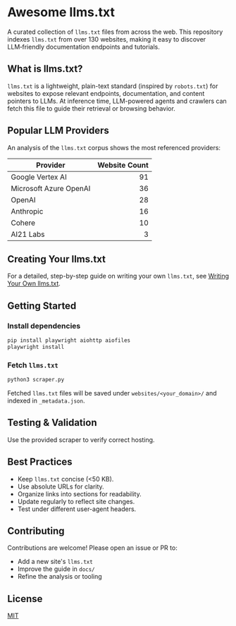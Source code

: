 # Awesome llms.txt

A curated collection of `llms.txt` files from across the web. This repository indexes `llms.txt` from over 130 websites, making it easy to discover LLM‑friendly documentation endpoints and tutorials.

## What is llms.txt?

`llms.txt` is a lightweight, plain-text standard (inspired by `robots.txt`) for websites to expose relevant endpoints, documentation, and content pointers to LLMs. At inference time, LLM-powered agents and crawlers can fetch this file to guide their retrieval or browsing behavior.

## Popular LLM Providers

An analysis of the `llms.txt` corpus shows the most referenced providers:

| Provider               | Website Count |
|------------------------|--------------:|
| Google Vertex AI       | 91            |
| Microsoft Azure OpenAI | 36            |
| OpenAI                 | 28            |
| Anthropic              | 16            |
| Cohere                 | 10            |
| AI21 Labs              | 3             |

## Creating Your llms.txt

For a detailed, step-by-step guide on writing your own `llms.txt`, see [Writing Your Own llms.txt](docs/guide.md).

## Getting Started

### Install dependencies

```bash
pip install playwright aiohttp aiofiles
playwright install
```

### Fetch `llms.txt`

```bash
python3 scraper.py
```

Fetched `llms.txt` files will be saved under `websites/<your_domain>/` and indexed in `_metadata.json`.

## Testing & Validation

Use the provided scraper to verify correct hosting.

## Best Practices

- Keep `llms.txt` concise (<50 KB).
- Use absolute URLs for clarity.
- Organize links into sections for readability.
- Update regularly to reflect site changes.
- Test under different user-agent headers.

## Contributing

Contributions are welcome! Please open an issue or PR to:

- Add a new site's `llms.txt`
- Improve the guide in `docs/`
- Refine the analysis or tooling

## License

[MIT](LICENSE)

